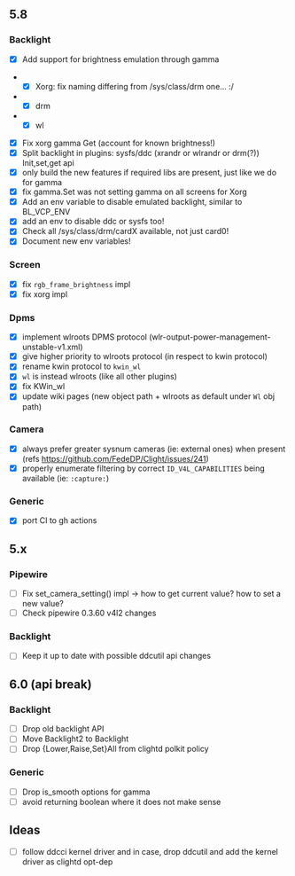 ## 5.8

### Backlight
- [x] Add support for brightness emulation through gamma 
- - [x] Xorg: fix naming differing from /sys/class/drm one... :/
- - [x] drm
- - [x] wl
- [x] Fix xorg gamma Get (account for known brightness!)
- [x] Split backlight in plugins: sysfs/ddc (xrandr or wlrandr or drm(?)) Init,set,get api
- [x] only build the new features if required libs are present, just like we do for gamma
- [x] fix gamma.Set was not setting gamma on all screens for Xorg
- [x] Add an env variable to disable emulated backlight, similar to BL_VCP_ENV
- [x] add an env to disable ddc or sysfs too!
- [x] Check all /sys/class/drm/cardX available, not just card0!
- [x] Document new env variables!

### Screen
- [x] fix `rgb_frame_brightness` impl
- [x] fix xorg impl

### Dpms
- [x] implement wlroots DPMS protocol (wlr-output-power-management-unstable-v1.xml)
- [x] give higher priority to wlroots protocol (in respect to kwin protocol)
- [x] rename kwin protocol to `kwin_wl` 
- [x] `wl` is instead wlroots (like all other plugins)
- [x] fix KWin_wl
- [x] update wiki pages (new object path + wlroots as default under `Wl` obj path)

### Camera
- [x] always prefer greater sysnum cameras (ie: external ones) when present (refs https://github.com/FedeDP/Clight/issues/241)
- [x] properly enumerate filtering by correct `ID_V4L_CAPABILITIES` being available (ie: `:capture:`)

### Generic
- [x] port CI to gh actions

## 5.x

### Pipewire
- [ ] Fix set_camera_setting() impl -> how to get current value? how to set a new value?
- [ ] Check pipewire 0.3.60 v4l2 changes 

### Backlight
- [ ] Keep it up to date with possible ddcutil api changes

## 6.0 (api break)

### Backlight
- [ ] Drop old backlight API
- [ ] Move Backlight2 to Backlight
- [ ] Drop {Lower,Raise,Set}All from clightd polkit policy

### Generic
- [ ] Drop is_smooth options for gamma
- [ ] avoid returning boolean where it does not make sense

## Ideas
- [ ] follow ddcci kernel driver and in case, drop ddcutil and add the kernel driver as clightd opt-dep
